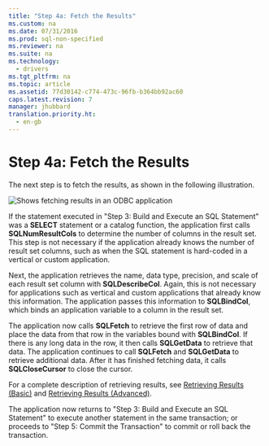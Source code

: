 ```yaml
---
title: "Step 4a: Fetch the Results"
ms.custom: na
ms.date: 07/31/2016
ms.prod: sql-non-specified
ms.reviewer: na
ms.suite: na
ms.technology: 
  - drivers
ms.tgt_pltfrm: na
ms.topic: article
ms.assetid: 77d30142-c774-473c-96fb-b364bb92ac60
caps.latest.revision: 7
manager: jhubbard
translation.priority.ht: 
  - en-gb
---
```

# Step 4a: Fetch the Results
The next step is to fetch the results, as shown in the following illustration.  
  
 ![Shows fetching results in an ODBC application](../content/media/pr14.gif "pr14")  
  
 If the statement executed in "Step 3: Build and Execute an SQL Statement" was a **SELECT** statement or a catalog function, the application first calls **SQLNumResultCols** to determine the number of columns in the result set. This step is not necessary if the application already knows the number of result set columns, such as when the SQL statement is hard-coded in a vertical or custom application.  
  
 Next, the application retrieves the name, data type, precision, and scale of each result set column with **SQLDescribeCol**. Again, this is not necessary for applications such as vertical and custom applications that already know this information. The application passes this information to **SQLBindCol**, which binds an application variable to a column in the result set.  
  
 The application now calls **SQLFetch** to retrieve the first row of data and place the data from that row in the variables bound with **SQLBindCol**. If there is any long data in the row, it then calls **SQLGetData** to retrieve that data. The application continues to call **SQLFetch** and **SQLGetData** to retrieve additional data. After it has finished fetching data, it calls **SQLCloseCursor** to close the cursor.  
  
 For a complete description of retrieving results, see [Retrieving Results (Basic)](../content/Retrieving-Results--Basic-.md) and [Retrieving Results (Advanced)](../content/Retrieving-Results--Advanced-.md).  
  
 The application now returns to "Step 3: Build and Execute an SQL Statement" to execute another statement in the same transaction; or proceeds to "Step 5: Commit the Transaction" to commit or roll back the transaction.